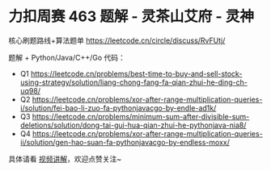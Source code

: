 # 力扣周赛 463 题解 - 灵茶山艾府 - 灵神

核心刷题路线+算法题单 https://leetcode.cn/circle/discuss/RvFUtj/

题解 + Python/Java/C++/Go 代码：
- Q1 https://leetcode.cn/problems/best-time-to-buy-and-sell-stock-using-strategy/solution/liang-chong-fang-fa-qian-zhui-he-ding-ch-uq98/
- Q2 https://leetcode.cn/problems/xor-after-range-multiplication-queries-i/solution/fei-bao-li-zuo-fa-pythonjavacgo-by-endle-ad1k/
- Q3 https://leetcode.cn/problems/minimum-sum-after-divisible-sum-deletions/solution/dong-tai-gui-hua-qian-zhui-he-pythonjava-nia8/
- Q4 https://leetcode.cn/problems/xor-after-range-multiplication-queries-ii/solution/gen-hao-suan-fa-pythonjavacgo-by-endless-moxx/

具体请看 [视频讲解](https://www.bilibili.com/video/BV1kTYyzwEDD/?t=2m30s)，欢迎点赞关注~
